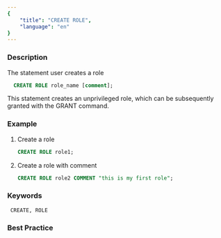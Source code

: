 ```yaml
---
{
    "title": "CREATE ROLE",
    "language": "en"
}
---
```


<!--
Licensed to the Apache Software Foundation (ASF) under one
or more contributor license agreements.  See the NOTICE file
distributed with this work for additional information
regarding copyright ownership.  The ASF licenses this file
to you under the Apache License, Version 2.0 (the
"License"); you may not use this file except in compliance
with the License.  You may obtain a copy of the License at

  http://www.apache.org/licenses/LICENSE-2.0

Unless required by applicable law or agreed to in writing,
software distributed under the License is distributed on an
"AS IS" BASIS, WITHOUT WARRANTIES OR CONDITIONS OF ANY
KIND, either express or implied.  See the License for the
specific language governing permissions and limitations
under the License.
-->


### Description

The statement user creates a role

```sql
  CREATE ROLE role_name [comment];
```

This statement creates an unprivileged role, which can be subsequently granted with the GRANT command.

### Example

1. Create a role

    ```sql
    CREATE ROLE role1;
    ```

2. Create a role with comment

    ```sql
    CREATE ROLE role2 COMMENT "this is my first role";
    ```

### Keywords

     CREATE, ROLE

### Best Practice
